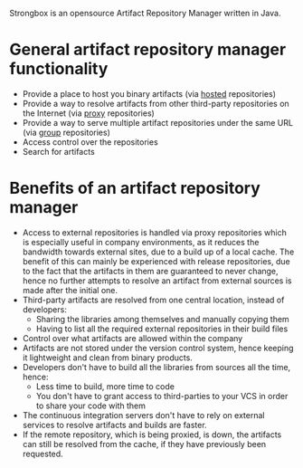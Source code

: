 Strongbox is an opensource Artifact Repository Manager written in Java.

# General artifact repository manager functionality
* Provide a place to host you binary artifacts (via [hosted](Repositories#hosted) repositories)
* Provide a way to resolve artifacts from other third-party repositories on the Internet (via [proxy](Repositories#proxy) repositories)
* Provide a way to serve multiple artifact repositories under the same URL (via [group](Repositories#group) repositories)
* Access control over the repositories
* Search for artifacts

# Benefits of an artifact repository manager
* Access to external repositories is handled via proxy repositories which is especially useful in company environments, as it reduces the bandwidth towards external sites, due to a build up of a local cache. The benefit of this can mainly be experienced with release repositories, due to the fact that the artifacts in them are guaranteed to never change, hence no further attempts to resolve an artifact from external sources is made after the initial one.
* Third-party artifacts are resolved from one central location, instead of developers:
  * Sharing the libraries among themselves and manually copying them
  * Having to list all the required external repositories in their build files
* Control over what artifacts are allowed within the company
* Artifacts are not stored under the version control system, hence keeping it lightweight and clean from binary products.
* Developers don't have to build all the libraries from sources all the time, hence:
  * Less time to build, more time to code
  * You don't have to grant access to third-parties to your VCS in order to share your code with them
* The continuous integration servers don't have to rely on external services to resolve artifacts and builds are faster.
* If the remote repository, which is being proxied, is down, the artifacts can still be resolved from the cache, if they have previously been requested.
